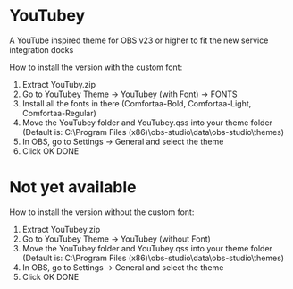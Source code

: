 # YouTubey
A YouTube inspired theme for OBS v23 or higher to fit the new service integration docks

How to install the version with the custom font:

1. Extract YouTuby.zip
2. Go to YouTubey Theme -> YouTubey (with Font) -> FONTS
3. Install all the fonts in there (Comfortaa-Bold, Comfortaa-Light, Comfortaa-Regular)
4. Move the YouTubey folder and YouTubey.qss into your theme folder (Default is: C:\Program Files (x86)\obs-studio\data\obs-studio\themes\)
5. In OBS, go to Settings -> General and select the theme
6. Click OK
DONE

# Not yet available
How to install the version without the custom font:

1. Extract YouTubey.zip
2. Go to YouTubey Theme -> YouTubey (without Font)
3. Move the YouTubey folder and YouTubey.qss into your theme folder (Default is: C:\Program Files (x86)\obs-studio\data\obs-studio\themes\)
4. In OBS, go to Settings -> General and select the theme
5. Click OK
DONE
